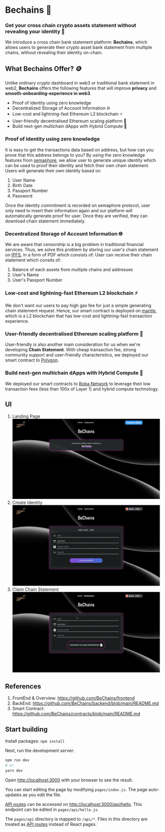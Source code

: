 # Bechains 🏦

### Get your cross chain crypto assets statement without revealing your identity 🌻

We introduce a cross chain bank statement platform: **Bechains**, which allows users to generate their crypto asset bank statement from multiple chains, without revealing their identity on-chain.

## What Bechains Offer? 🪙

Unlike ordinary crypto dashboard in web3 or traditional bank statement in web2, **Bechains** offers the following features that will improve **privacy** and **smooth-onboarding-experience in web3**.

- Proof of Identity using zero knowledge 
- Decentralized Storage of Account Information 🌐
- Low-cost and lightning-fast Ethereum L2 blockchain ⚡
- User-friendly decentralised Ethereum scaling platform 💸
- Build next-gen multichain dApps with Hybrid Compute 🧋

### Proof of Identity using zero knowledge 

It is easy to get the transactions data based on address, but how can you prove that this address belongs to you?
By using the zero knowledge features from [semaphore](https://semaphore.appliedzkp.org/), we allow user to generate unique identity which can be used to proof their identity and fetch their own chain statement.  
Users will generate their own identity based on

1. User Name
2. Birth Date
3. Passport Number
4. Password

Once the identity commitment is recorded on semaphore protocol, user only need to insert their information again and our platform will automatically generate proof for user. Once they are verified, they can download chain statement immediately.

### Decentralized Storage of Account Information 🌐

We are aware that censorship is a big problem in traditional financial services. Thus, we solve this problem by storing our user's chain statement on [IPFS](https://ipfs.tech/), in a form of PDF which consists of:
User can receive their chain statement which consits of:

1. Balance of each assets from multiple chains and addresses
2. User's Name
3. User's Passport Number

### Low-cost and lightning-fast Ethereum L2 blockchain ⚡

We don't want our users to pay high gas fee for just a simple generating chain statement request. Hence, our smart contract is deployed on [mantle](https://rpc.testnet.mantle.xyz), which is a L2 blockchain that has low-cost and lightning-fast transaction experience.

### User-friendly decentralised Ethereum scaling platform 💸

User-friendly is also another main consideration for us when we're developing **Chain Statement**. With cheap transaction fee, strong community support and user-friendly characteristics, we deployed our smart contract to [Polygon](https://polygon.technology/).

### Build next-gen multichain dApps with Hybrid Compute 🧋

We deployed our smart contracts to [Boba Network](https://boba.network/) to leverage their low transaction fees (less than 100x of Layer 1) and hybrid compute technology.

## UI 

1. Landing Page  
   ![LandingPage](./public/static/landingpage.png)
2. Create Identity  
   ![CreateIdentity](./public/static/createidentity.png)
3. Claim Chain Statement  
   ![ClaimStatement](./public/static/claimstatement.png)


## References

1. FrontEnd & Overview: https://github.com/BeChains/frontend
2. BackEnd: https://github.com/BeChains/backend/blob/main/README.md
3. Smart Contract: https://github.com/BeChains/contracts/blob/main/README.md

## Start building

Install packages: `npm install`

Next, run the development server:

```bash
npm run dev
# or
yarn dev
```

Open [http://localhost:3000](http://localhost:3000) with your browser to see the result.

You can start editing the page by modifying `pages/index.js`. The page auto-updates as you edit the file.

[API routes](https://nextjs.org/docs/api-routes/introduction) can be accessed on [http://localhost:3000/api/hello](http://localhost:3000/api/hello). This endpoint can be edited in `pages/api/hello.js`.

The `pages/api` directory is mapped to `/api/*`. Files in this directory are treated as [API routes](https://nextjs.org/docs/api-routes/introduction) instead of React pages.`

